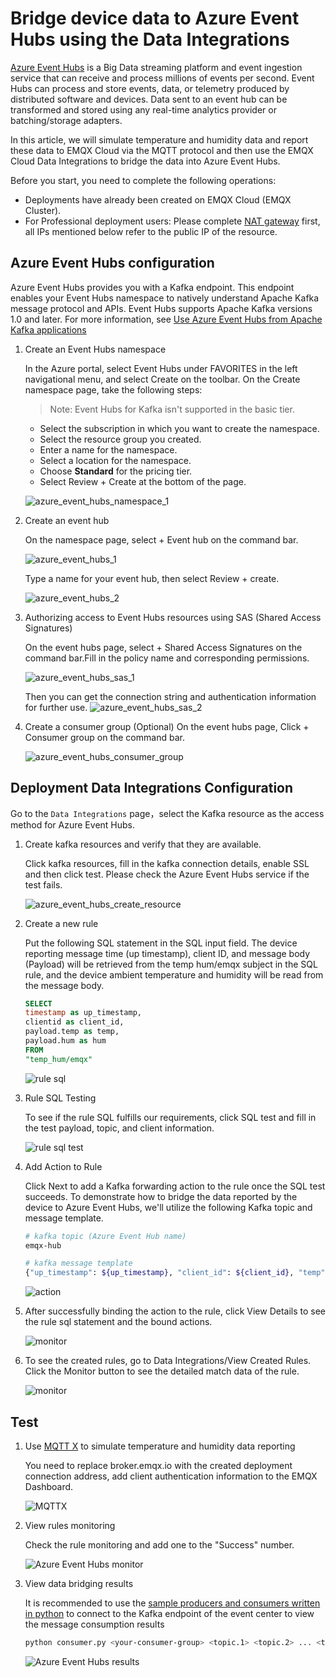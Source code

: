 # Bridge device data to Azure Event Hubs using the Data Integrations

[Azure Event Hubs](https://learn.microsoft.com/en-us/azure/event-hubs/) is a Big Data streaming platform and event ingestion service that can receive and process millions of events per second. Event Hubs can process and store events, data, or telemetry produced by distributed software and devices. Data sent to an event hub can be transformed and stored using any real-time analytics provider or batching/storage adapters.

In this article, we will simulate temperature and humidity data and report these data to EMQX Cloud via the MQTT protocol and then use the EMQX Cloud Data Integrations to bridge the data into Azure Event Hubs.

Before you start, you need to complete the following operations:

- Deployments have already been created on EMQX Cloud (EMQX Cluster).
- For Professional deployment users: Please complete [NAT gateway](../vas/nat-gateway.md) first, all IPs mentioned below refer to the public IP of the resource.

## Azure Event Hubs configuration

Azure Event Hubs provides you with a Kafka endpoint. This endpoint enables your Event Hubs namespace to natively understand Apache Kafka message protocol and APIs. Event Hubs supports Apache Kafka versions 1.0 and later. For more information, see [Use Azure Event Hubs from Apache Kafka applications](https://learn.microsoft.com/en-us/azure/event-hubs/azure-event-hubs-kafka-overview)

1. Create an Event Hubs namespace

   In the Azure portal, select Event Hubs under FAVORITES in the left navigational menu, and select Create on the toolbar. On the Create namespace page, take the following steps:

   > Note: Event Hubs for Kafka isn't supported in the basic tier.

   - Select the subscription in which you want to create the namespace.
   - Select the resource group you created.
   - Enter a name for the namespace.
   - Select a location for the namespace.
   - Choose **Standard** for the pricing tier.
   - Select Review + Create at the bottom of the page.

   ![azure_event_hubs_namespace_1](./_assets/azure_event_hubs_namespace_1.png)

2. Create an event hub

   On the namespace page, select + Event hub on the command bar.

   ![azure_event_hubs_1](./_assets/azure_event_hubs_1.png)

   Type a name for your event hub, then select Review + create.

   ![azure_event_hubs_2](./_assets/azure_event_hubs_2.png)

3. Authorizing access to Event Hubs resources using SAS (Shared Access Signatures)

   On the event hubs page, select + Shared Access Signatures on the command bar.Fill in the policy name and corresponding permissions.

   ![azure_event_hubs_sas_1](./_assets/azure_event_hubs_sas_1.png)

   Then you can get the connection string and authentication information for further use.
   ![azure_event_hubs_sas_2](./_assets/azure_event_hubs_sas_2.png)

4. Create a consumer group (Optional)
   On the event hubs page, Click + Consumer group on the command bar.

   ![azure_event_hubs_consumer_group](./_assets/azure_event_hubs_consumer_group.png)

## Deployment Data Integrations Configuration

Go to the `Data Integrations` page，select the Kafka resource as the access method for Azure Event Hubs.

1. Create kafka resources and verify that they are available.

   Click kafka resources, fill in the kafka connection details, enable SSL and then click test. Please check the Azure Event Hubs service if the test fails.

   ![azure_event_hubs_create_resource](./_assets/azure_event_hubs_create_resource.png)

2. Create a new rule

   Put the following SQL statement in the SQL input field. The device reporting message time (up timestamp), client ID, and message body (Payload) will be retrieved from the temp hum/emqx subject in the SQL rule, and the device ambient temperature and humidity will be read from the message body.

   ```sql
   SELECT 
   timestamp as up_timestamp, 
   clientid as client_id, 
   payload.temp as temp,
   payload.hum as hum
   FROM
   "temp_hum/emqx"
   ```

   ![rule sql](./_assets/azure_event_hubs_create_sql.png)

3. Rule SQL Testing

   To see if the rule SQL fulfills our requirements, click SQL test and fill in the test payload, topic, and client information.

   ![rule sql test](./_assets/azure_event_hubs_create_sql_test.png)

4. Add Action to Rule

   Click Next to add a Kafka forwarding action to the rule once the SQL test succeeds. To demonstrate how to bridge the data reported by the device to Azure Event Hubs, we'll utilize the following Kafka topic and message template.

   ```bash
   # kafka topic (Azure Event Hub name)
   emqx-hub
   
   # kafka message template 
   {"up_timestamp": ${up_timestamp}, "client_id": ${client_id}, "temp": ${temp}, "hum": ${hum}}
   ```

   ![action](./_assets/azure_event_hubs_action.png)

5. After successfully binding the action to the rule, click View Details to see the rule sql statement and the bound actions.

   ![monitor](./_assets/azure_event_hubs_rule_engine_detail.png)

6. To see the created rules, go to Data Integrations/View Created Rules. Click the Monitor button to see the detailed match data of the rule.

   ![monitor](./_assets/azure_event_hubs_monitor.png)

## Test

1. Use [MQTT X](https://mqttx.app/) to simulate temperature and humidity data reporting

   You need to replace broker.emqx.io with the created deployment connection address, add client authentication information to the EMQX Dashboard.

   ![MQTTX](./_assets/azure_event_hubs_mqttx.png)

2. View rules monitoring

   Check the rule monitoring and add one to the "Success" number.

   ![ Azure Event Hubs monitor](./_assets/azure_event_hubs_monitor_result.png)

3. View data bridging results

   It is recommended to use the [sample producers and consumers written in python](https://github.com/Azure/azure-event-hubs-for-kafka/tree/master/quickstart/python) to connect to the Kafka endpoint of the event center to view the message consumption results

    ```bash
    python consumer.py <your-consumer-group> <topic.1> <topic.2> ... <topic.n> 
    ```

   ![Azure Event Hubs results](./_assets/azure_event_hubs_result.png)
